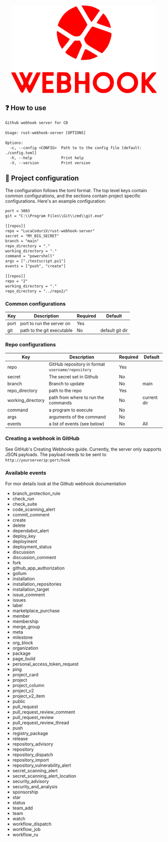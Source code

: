 <p align="center">
  <img src="logo.png" />
</p>

## ❓ How to use

```
Github webhook server for CD                                                
                                                                            
Usage: rust-webhook-server [OPTIONS]                                    
                                                                            
Options:                                                                    
  -c, --config <CONFIG>  Path to to the config file [default: ./config.toml]
  -h, --help             Print help                                         
  -V, --version          Print version
```

## 🚧 Project configuration

The configuration follows the toml format. The top level keys contain common 
configurations, and the sections contain project specific configurations. Here's an example configuration:

```
port = 3003
git = "C:\\Program Files\\Git\\cmd\\git.exe"

[[repos]]
repo = "LucaCoduriV/rust-webhook-server"
secret = "MY_BIG_SECRET"
branch = "main"
repo_directory = "."
working_directory = "."
command = "powershell"
args = ["./testscript.ps1"]
events = ["push", "create"]

[[repos]]
repo = "2"
working_directory = "."
repo_directory = "../repo2/"
```

### Common configurations

| Key  | Description                | Required | Default         |
|------|----------------------------|----------|-----------------|
| port | port to run the server on  | Yes      |                 |
| git  | path to the git executable | No       | default git dir |

### Repo configurations
| Key               | Description                                       | Required | Default     |
|-------------------|---------------------------------------------------|----------|-------------|
| repo              | GitHub repository in format `username/repository` | Yes      |             |
| secret            | The secret set in Github                          | No       |             |
| branch            | Branch to update                                  | No       | main        |
| repo_directory    | path to the repo                                  | Yes      |             |
| working_directory | path from where to run the commands               | No       | current dir |
| command           | a program to execute                              | No       |             |
| args              | arguments of the command                          | No       |             |
| events            | a list of events (see below)                      | No       | All         |

### Creating a webhook in GitHub
See GitHub's Creating Webhooks guide. Currently, the server only supports JSON 
payloads. The payload needs to be sent to `http://yourserverip:port/hook`

### Available events
For mor details look at the Github webhook documentation
-   branch_protection_rule
-   check_run
-   check_suite
-   code_scanning_alert
-   commit_comment
-   create
-   delete
-   dependabot_alert
-   deploy_key
-   deployment
-   deployment_status
-   discussion
-   discussion_comment
-   fork
-   github_app_authorization
-   gollum
-   installation
-   installation_repositories
-   installation_target
-   issue_comment
-   issues
-   label
-   marketplace_purchase
-   member
-   membership
-   merge_group
-   meta
-   milestone
-   org_block
-   organization
-   package
-   page_build
-   personal_access_token_request
-   ping
-   project_card
-   project
-   project_column
-   project_v2
-   project_v2_item
-   public
-   pull_request
-   pull_request_review_comment
-   pull_request_review
-   pull_request_review_thread
-   push
-   registry_package
-   release
-   repository_advisory
-   repository
-   repository_dispatch
-   repository_import
-   repository_vulnerability_alert
-   secret_scanning_alert
-   secret_scanning_alert_location
-   security_advisory
-   security_and_analysis
-   sponsorship
-   star
-   status
-   team_add
-   team
-   watch
-   workflow_dispatch
-   workflow_job
-   workflow_ru
